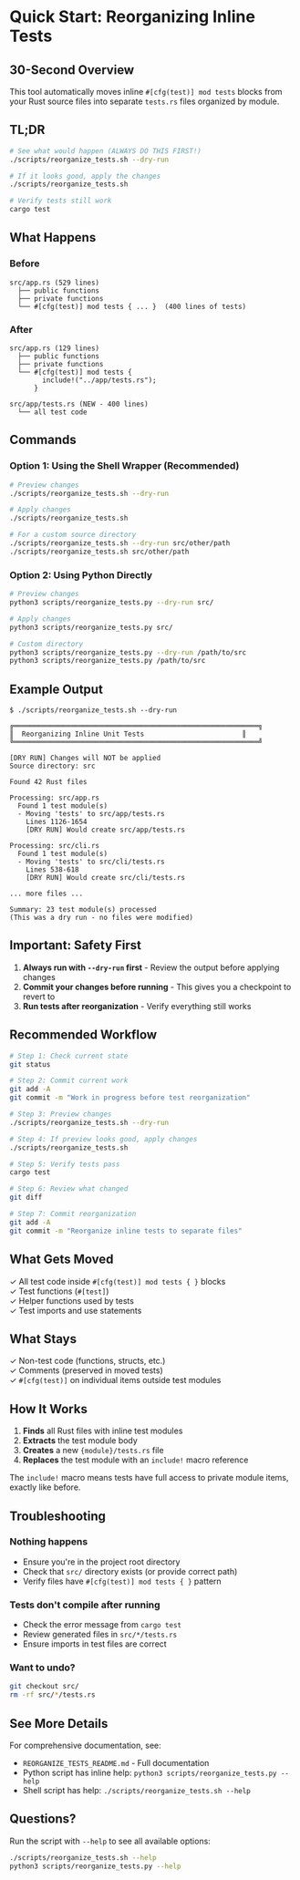 # Quick Start: Reorganizing Inline Tests

## 30-Second Overview

This tool automatically moves inline `#[cfg(test)] mod tests` blocks from your Rust source files into separate `tests.rs` files organized by module.

## TL;DR

```bash
# See what would happen (ALWAYS DO THIS FIRST!)
./scripts/reorganize_tests.sh --dry-run

# If it looks good, apply the changes
./scripts/reorganize_tests.sh

# Verify tests still work
cargo test
```

## What Happens

### Before
```
src/app.rs (529 lines)
  ├── public functions
  ├── private functions
  └── #[cfg(test)] mod tests { ... }  (400 lines of tests)
```

### After
```
src/app.rs (129 lines)
  ├── public functions
  ├── private functions
  └── #[cfg(test)] mod tests {
        include!("../app/tests.rs");
      }

src/app/tests.rs (NEW - 400 lines)
  └── all test code
```

## Commands

### Option 1: Using the Shell Wrapper (Recommended)

```bash
# Preview changes
./scripts/reorganize_tests.sh --dry-run

# Apply changes
./scripts/reorganize_tests.sh

# For a custom source directory
./scripts/reorganize_tests.sh --dry-run src/other/path
./scripts/reorganize_tests.sh src/other/path
```

### Option 2: Using Python Directly

```bash
# Preview changes
python3 scripts/reorganize_tests.py --dry-run src/

# Apply changes
python3 scripts/reorganize_tests.py src/

# Custom directory
python3 scripts/reorganize_tests.py --dry-run /path/to/src
python3 scripts/reorganize_tests.py /path/to/src
```

## Example Output

```
$ ./scripts/reorganize_tests.sh --dry-run

╔════════════════════════════════════════════════════════════╗
║  Reorganizing Inline Unit Tests                        ║
╚════════════════════════════════════════════════════════════╝

[DRY RUN] Changes will NOT be applied
Source directory: src

Found 42 Rust files

Processing: src/app.rs
  Found 1 test module(s)
  - Moving 'tests' to src/app/tests.rs
    Lines 1126-1654
    [DRY RUN] Would create src/app/tests.rs

Processing: src/cli.rs
  Found 1 test module(s)
  - Moving 'tests' to src/cli/tests.rs
    Lines 538-618
    [DRY RUN] Would create src/cli/tests.rs

... more files ...

Summary: 23 test module(s) processed
(This was a dry run - no files were modified)
```

## Important: Safety First

1. **Always run with `--dry-run` first** - Review the output before applying changes
2. **Commit your changes before running** - This gives you a checkpoint to revert to
3. **Run tests after reorganization** - Verify everything still works

## Recommended Workflow

```bash
# Step 1: Check current state
git status

# Step 2: Commit current work
git add -A
git commit -m "Work in progress before test reorganization"

# Step 3: Preview changes
./scripts/reorganize_tests.sh --dry-run

# Step 4: If preview looks good, apply changes
./scripts/reorganize_tests.sh

# Step 5: Verify tests pass
cargo test

# Step 6: Review what changed
git diff

# Step 7: Commit reorganization
git add -A
git commit -m "Reorganize inline tests to separate files"
```

## What Gets Moved

✓ All test code inside `#[cfg(test)] mod tests { }` blocks  
✓ Test functions (`#[test]`)  
✓ Helper functions used by tests  
✓ Test imports and use statements  

## What Stays

✓ Non-test code (functions, structs, etc.)  
✓ Comments (preserved in moved tests)  
✓ `#[cfg(test)]` on individual items outside test modules  

## How It Works

1. **Finds** all Rust files with inline test modules
2. **Extracts** the test module body
3. **Creates** a new `{module}/tests.rs` file
4. **Replaces** the test module with an `include!` macro reference

The `include!` macro means tests have full access to private module items, exactly like before.

## Troubleshooting

### Nothing happens
- Ensure you're in the project root directory
- Check that `src/` directory exists (or provide correct path)
- Verify files have `#[cfg(test)] mod tests { }` pattern

### Tests don't compile after running
- Check the error message from `cargo test`
- Review generated files in `src/*/tests.rs`
- Ensure imports in test files are correct

### Want to undo?
```bash
git checkout src/
rm -rf src/*/tests.rs
```

## See More Details

For comprehensive documentation, see:
- `REORGANIZE_TESTS_README.md` - Full documentation
- Python script has inline help: `python3 scripts/reorganize_tests.py --help`
- Shell script has help: `./scripts/reorganize_tests.sh --help`

## Questions?

Run the script with `--help` to see all available options:

```bash
./scripts/reorganize_tests.sh --help
python3 scripts/reorganize_tests.py --help
```
